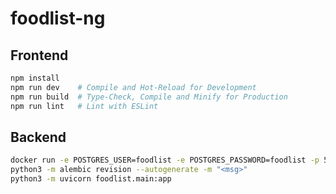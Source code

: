 foodlist-ng
===========

## Frontend
```sh
npm install
npm run dev    # Compile and Hot-Reload for Development
npm run build  # Type-Check, Compile and Minify for Production
npm run lint   # Lint with ESLint
```

## Backend
```sh
docker run -e POSTGRES_USER=foodlist -e POSTGRES_PASSWORD=foodlist -p 5432:5432 --rm -it postgres
python3 -m alembic revision --autogenerate -m "<msg>"
python3 -m uvicorn foodlist.main:app
```
